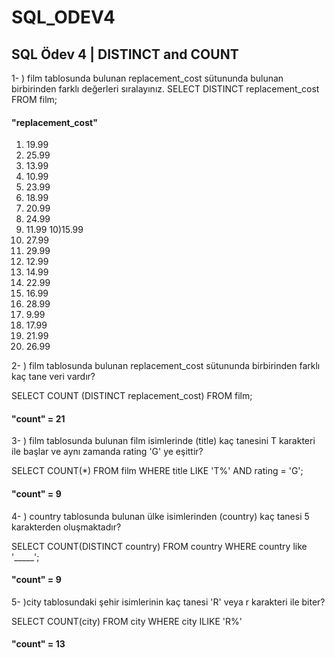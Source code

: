 # SQL_ODEV4
## SQL Ödev 4 | DISTINCT and COUNT

1- ) film tablosunda bulunan replacement_cost sütununda bulunan birbirinden farklı değerleri sıralayınız.
SELECT DISTINCT replacement_cost FROM film;


#### "replacement_cost"
1) 19.99
2) 25.99
3) 13.99
4) 10.99
5) 23.99
6) 18.99
7) 20.99
8) 24.99
9) 11.99
10)15.99
11) 27.99
12) 29.99
13) 12.99
14) 14.99
15) 22.99
16) 16.99
17) 28.99
18) 9.99
19) 17.99
20) 21.99
21) 26.99

2- ) film tablosunda bulunan replacement_cost sütununda birbirinden farklı kaç tane veri vardır?


SELECT COUNT (DISTINCT replacement_cost) FROM film;

#### "count" = 21

3- ) film tablosunda bulunan film isimlerinde (title) kaç tanesini T karakteri ile başlar ve aynı zamanda rating 'G' ye eşittir?

SELECT COUNT(*) FROM film 
WHERE title LIKE 'T%' AND rating = 'G';

#### "count" = 9

4- ) country tablosunda bulunan ülke isimlerinden (country) kaç tanesi 5 karakterden oluşmaktadır?

SELECT COUNT(DISTINCT country) FROM country 
WHERE country like '_____';
#### "count" = 9
5- )city tablosundaki şehir isimlerinin kaç tanesi 'R' veya r karakteri ile biter?


SELECT COUNT(city) FROM city 
WHERE city ILIKE 'R%'

#### "count" = 13
